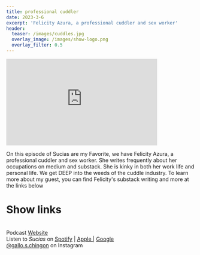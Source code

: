 ```yaml
---
title: professional cuddler
date: 2023-3-6
excerpt: 'Felicity Azura, a professional cuddler and sex worker'
header:
  teaser: /images/cuddles.jpg
  overlay_image: /images/show-logo.png
  overlay_filter: 0.5
---
```


<iframe src='https://open.spotify.com/embed/episode/3UrjulE7GbzEjCMAsemgcw' width='80%' height='232' frameborder='0' allowtransparency='true' allow='encrypted-media'></iframe>

On this episode of Sucias are my Favorite, we have Felicity Azura, a professional cuddler and sex worker. She writes  frequently about her occupations on medium and substack. She is kinky in both her work life and personal life. We get DEEP into the weeds of the cuddle industry. To learn more about my guest, you can find Felicity's substack writing and more at the links below

# Show links

<br> Podcast [Website](https://sucias.xyz)  <a href='https://sucias.xyz'><i class='fas fa-link'></i></a>
<br> Listen to *Sucias* on [Spotify](https://open.spotify.com/show/3XjoipCU3QzeIaQAAQpBdW)  <a href='https://open.spotify.com/show/3XjoipCU3QzeIaQAAQpBdW'><i class='fab fa-spotify'></i></a> | [Apple ](https://podcasts.apple.com/us/podcast/sucias/id1548173787)<i class='fas fa-podcast'></i> | [Google ](https://podcasts.google.com/feed/aHR0cHM6Ly9hbmNob3IuZm0vcy80MjI0YzYzYy9wb2RjYXN0L3Jzcw)  <a href='https://podcasts.google.com/feed/aHR0cHM6Ly9hbmNob3IuZm0vcy80MjI0YzYzYy9wb2RjYXN0L3Jzcw'><i class='fab fa-google-play'></i></a>
<br> [@gallo.s.chingon](https://instagram.com/gallo.s.chingon) on Instagram  <a href='https://www.instagram.com/gallo.s.chingon'><i class='fa-brands fa-instagram-square'></i></a>
